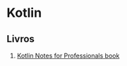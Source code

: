 # Kotlin
## Livros
1. [Kotlin Notes for Professionals book](https://books.goalkicker.com/KotlinBook/)
